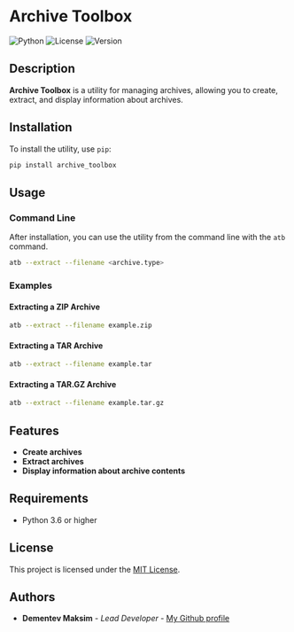 # Archive Toolbox

![Python](https://img.shields.io/badge/Python-3.6%2B-blue)
![License](https://img.shields.io/badge/License-MIT-green)
![Version](https://img.shields.io/badge/Version-0.3-orange)

## Description

**Archive Toolbox** is a utility for managing archives, allowing you to create, extract, and display information about archives.

## Installation

To install the utility, use `pip`:

```sh
pip install archive_toolbox
```

## Usage

### Command Line

After installation, you can use the utility from the command line with the `atb` command.

```sh
atb --extract --filename <archive.type>
```

### Examples

#### Extracting a ZIP Archive

```sh
atb --extract --filename example.zip
```

#### Extracting a TAR Archive

```sh
atb --extract --filename example.tar
```

#### Extracting a TAR.GZ Archive

```sh
atb --extract --filename example.tar.gz
```

## Features

- **Create archives**
- **Extract archives**
- **Display information about archive contents**

## Requirements

- Python 3.6 or higher

## License

This project is licensed under the [MIT License](LICENSE).

## Authors

- **Dementev Maksim** - *Lead Developer* - [My Github profile](https://github.com/idmaksim)


